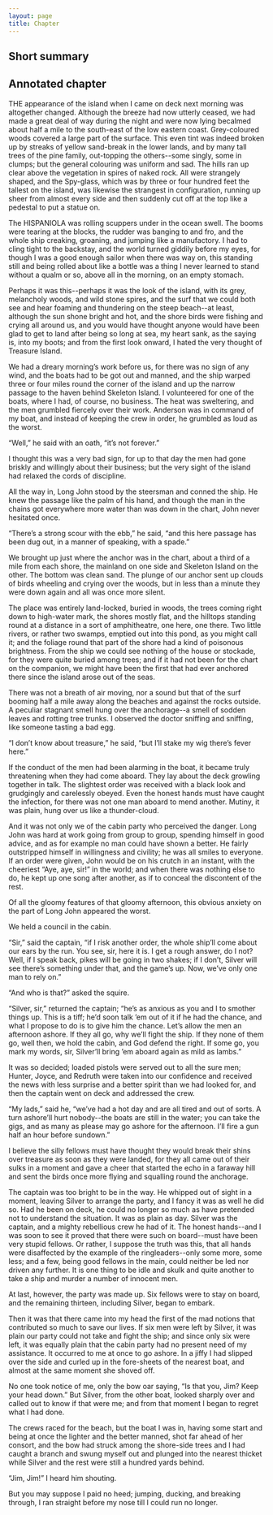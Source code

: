```yaml
---
layout: page
title: Chapter
---
```

## Short summary  

## Annotated chapter  
THE appearance of the island when I came on deck next morning was
altogether changed. Although the breeze had now utterly ceased, we had
made a great deal of way during the night and were now lying becalmed
about half a mile to the south-east of the low eastern coast.
Grey-coloured woods covered a large part of the surface. This even tint
was indeed broken up by streaks of yellow sand-break in the lower lands,
and by many tall trees of the pine family, out-topping the others--some
singly, some in clumps; but the general colouring was uniform and sad.
The hills ran up clear above the vegetation in spires of naked rock.
All were strangely shaped, and the Spy-glass, which was by three or four
hundred feet the tallest on the island, was likewise the strangest in
configuration, running up sheer from almost every side and then suddenly
cut off at the top like a pedestal to put a statue on.

The HISPANIOLA was rolling scuppers under in the ocean swell. The booms
were tearing at the blocks, the rudder was banging to and fro, and the
whole ship creaking, groaning, and jumping like a manufactory. I had
to cling tight to the backstay, and the world turned giddily before my
eyes, for though I was a good enough sailor when there was way on, this
standing still and being rolled about like a bottle was a thing I never
learned to stand without a qualm or so, above all in the morning, on an
empty stomach.

Perhaps it was this--perhaps it was the look of the island, with its
grey, melancholy woods, and wild stone spires, and the surf that we
could both see and hear foaming and thundering on the steep beach--at
least, although the sun shone bright and hot, and the shore birds were
fishing and crying all around us, and you would have thought anyone
would have been glad to get to land after being so long at sea, my heart
sank, as the saying is, into my boots; and from the first look onward, I
hated the very thought of Treasure Island.

We had a dreary morning’s work before us, for there was no sign of any
wind, and the boats had to be got out and manned, and the ship warped
three or four miles round the corner of the island and up the narrow
passage to the haven behind Skeleton Island. I volunteered for one of
the boats, where I had, of course, no business. The heat was sweltering,
and the men grumbled fiercely over their work. Anderson was in command
of my boat, and instead of keeping the crew in order, he grumbled as
loud as the worst.

“Well,” he said with an oath, “it’s not forever.”

I thought this was a very bad sign, for up to that day the men had gone
briskly and willingly about their business; but the very sight of the
island had relaxed the cords of discipline.

All the way in, Long John stood by the steersman and conned the ship.
He knew the passage like the palm of his hand, and though the man in the
chains got everywhere more water than was down in the chart, John never
hesitated once.

“There’s a strong scour with the ebb,” he said, “and this here passage
has been dug out, in a manner of speaking, with a spade.”

We brought up just where the anchor was in the chart, about a third of
a mile from each shore, the mainland on one side and Skeleton Island on
the other. The bottom was clean sand. The plunge of our anchor sent up
clouds of birds wheeling and crying over the woods, but in less than a
minute they were down again and all was once more silent.

The place was entirely land-locked, buried in woods, the trees coming
right down to high-water mark, the shores mostly flat, and the hilltops
standing round at a distance in a sort of amphitheatre, one here, one
there. Two little rivers, or rather two swamps, emptied out into this
pond, as you might call it; and the foliage round that part of the shore
had a kind of poisonous brightness. From the ship we could see nothing
of the house or stockade, for they were quite buried among trees; and if
it had not been for the chart on the companion, we might have been the
first that had ever anchored there since the island arose out of the
seas.

There was not a breath of air moving, nor a sound but that of the
surf booming half a mile away along the beaches and against the rocks
outside. A peculiar stagnant smell hung over the anchorage--a smell of
sodden leaves and rotting tree trunks. I observed the doctor sniffing
and sniffing, like someone tasting a bad egg.

“I don’t know about treasure,” he said, “but I’ll stake my wig there’s
fever here.”

If the conduct of the men had been alarming in the boat, it became truly
threatening when they had come aboard. They lay about the deck growling
together in talk. The slightest order was received with a black look and
grudgingly and carelessly obeyed. Even the honest hands must have caught
the infection, for there was not one man aboard to mend another. Mutiny,
it was plain, hung over us like a thunder-cloud.

And it was not only we of the cabin party who perceived the danger. Long
John was hard at work going from group to group, spending himself in
good advice, and as for example no man could have shown a better. He
fairly outstripped himself in willingness and civility; he was all
smiles to everyone. If an order were given, John would be on his crutch
in an instant, with the cheeriest “Aye, aye, sir!” in the world; and
when there was nothing else to do, he kept up one song after another, as
if to conceal the discontent of the rest.

Of all the gloomy features of that gloomy afternoon, this obvious
anxiety on the part of Long John appeared the worst.

We held a council in the cabin.

“Sir,” said the captain, “if I risk another order, the whole ship’ll
come about our ears by the run. You see, sir, here it is. I get a rough
answer, do I not? Well, if I speak back, pikes will be going in two
shakes; if I don’t, Silver will see there’s something under that, and
the game’s up. Now, we’ve only one man to rely on.”

“And who is that?” asked the squire.

“Silver, sir,” returned the captain; “he’s as anxious as you and I to
smother things up. This is a tiff; he’d soon talk ’em out of it if he
had the chance, and what I propose to do is to give him the chance.
Let’s allow the men an afternoon ashore. If they all go, why we’ll fight
the ship. If they none of them go, well then, we hold the cabin, and God
defend the right. If some go, you mark my words, sir, Silver’ll bring
’em aboard again as mild as lambs.”

It was so decided; loaded pistols were served out to all the sure men;
Hunter, Joyce, and Redruth were taken into our confidence and received
the news with less surprise and a better spirit than we had looked for,
and then the captain went on deck and addressed the crew.

“My lads,” said he, “we’ve had a hot day and are all tired and out of
sorts. A turn ashore’ll hurt nobody--the boats are still in the water;
you can take the gigs, and as many as please may go ashore for the
afternoon. I’ll fire a gun half an hour before sundown.”

I believe the silly fellows must have thought they would break their
shins over treasure as soon as they were landed, for they all came out
of their sulks in a moment and gave a cheer that started the echo in a
faraway hill and sent the birds once more flying and squalling round the
anchorage.

The captain was too bright to be in the way. He whipped out of sight
in a moment, leaving Silver to arrange the party, and I fancy it was as
well he did so. Had he been on deck, he could no longer so much as
have pretended not to understand the situation. It was as plain as day.
Silver was the captain, and a mighty rebellious crew he had of it. The
honest hands--and I was soon to see it proved that there were such on
board--must have been very stupid fellows. Or rather, I suppose the
truth was this, that all hands were disaffected by the example of the
ringleaders--only some more, some less; and a few, being good fellows in
the main, could neither be led nor driven any further. It is one thing
to be idle and skulk and quite another to take a ship and murder a
number of innocent men.

At last, however, the party was made up. Six fellows were to stay on
board, and the remaining thirteen, including Silver, began to embark.

Then it was that there came into my head the first of the mad notions
that contributed so much to save our lives. If six men were left by
Silver, it was plain our party could not take and fight the ship; and
since only six were left, it was equally plain that the cabin party
had no present need of my assistance. It occurred to me at once to go
ashore. In a jiffy I had slipped over the side and curled up in the
fore-sheets of the nearest boat, and almost at the same moment she
shoved off.

No one took notice of me, only the bow oar saying, “Is that you, Jim?
Keep your head down.” But Silver, from the other boat, looked sharply
over and called out to know if that were me; and from that moment I
began to regret what I had done.

The crews raced for the beach, but the boat I was in, having some start
and being at once the lighter and the better manned, shot far ahead of
her consort, and the bow had struck among the shore-side trees and I
had caught a branch and swung myself out and plunged into the nearest
thicket while Silver and the rest were still a hundred yards behind.

“Jim, Jim!” I heard him shouting.

But you may suppose I paid no heed; jumping, ducking, and breaking
through, I ran straight before my nose till I could run no longer.
